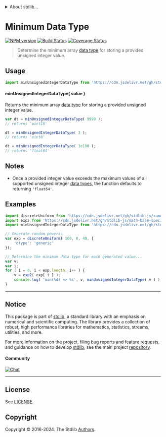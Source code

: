 <!--

@license Apache-2.0

Copyright (c) 2024 The Stdlib Authors.

Licensed under the Apache License, Version 2.0 (the "License");
you may not use this file except in compliance with the License.
You may obtain a copy of the License at

   http://www.apache.org/licenses/LICENSE-2.0

Unless required by applicable law or agreed to in writing, software
distributed under the License is distributed on an "AS IS" BASIS,
WITHOUT WARRANTIES OR CONDITIONS OF ANY KIND, either express or implied.
See the License for the specific language governing permissions and
limitations under the License.

-->


<details>
  <summary>
    About stdlib...
  </summary>
  <p>We believe in a future in which the web is a preferred environment for numerical computation. To help realize this future, we've built stdlib. stdlib is a standard library, with an emphasis on numerical and scientific computation, written in JavaScript (and C) for execution in browsers and in Node.js.</p>
  <p>The library is fully decomposable, being architected in such a way that you can swap out and mix and match APIs and functionality to cater to your exact preferences and use cases.</p>
  <p>When you use stdlib, you can be absolutely certain that you are using the most thorough, rigorous, well-written, studied, documented, tested, measured, and high-quality code out there.</p>
  <p>To join us in bringing numerical computing to the web, get started by checking us out on <a href="https://github.com/stdlib-js/stdlib">GitHub</a>, and please consider <a href="https://opencollective.com/stdlib">financially supporting stdlib</a>. We greatly appreciate your continued support!</p>
</details>

# Minimum Data Type

[![NPM version][npm-image]][npm-url] [![Build Status][test-image]][test-url] [![Coverage Status][coverage-image]][coverage-url] <!-- [![dependencies][dependencies-image]][dependencies-url] -->

> Determine the minimum array [data type][@stdlib/array/dtypes] for storing a provided unsigned integer value.

<!-- Section to include introductory text. Make sure to keep an empty line after the intro `section` element and another before the `/section` close. -->

<section class="intro">

</section>

<!-- /.intro -->

<!-- Package usage documentation. -->



<section class="usage">

## Usage

<!-- eslint-disable id-length -->

```javascript
import minUnsignedIntegerDataType from 'https://cdn.jsdelivr.net/gh/stdlib-js/array-base-min-unsigned-integer-dtype@deno/mod.js';
```

#### minUnsignedIntegerDataType( value )

Returns the minimum array [data type][@stdlib/array/dtypes] for storing a provided unsigned integer value.

<!-- eslint-disable id-length -->

```javascript
var dt = minUnsignedIntegerDataType( 9999 );
// returns 'uint16'

dt = minUnsignedIntegerDataType( 3 );
// returns 'uint8'

dt = minUnsignedIntegerDataType( 1e100 );
// returns 'float64'
```

</section>

<!-- /.usage -->

<!-- Package usage notes. Make sure to keep an empty line after the `section` element and another before the `/section` close. -->

<section class="notes">

## Notes

-   Once a provided integer value exceeds the maximum values of all supported unsigned integer [data types][@stdlib/array/dtypes], the function defaults to returning `'float64'`.

</section>

<!-- /.notes -->

<!-- Package usage examples. -->

<section class="examples">

## Examples

<!-- eslint no-undef: "error" -->

<!-- eslint-disable id-length -->

```javascript
import discreteUniform from 'https://cdn.jsdelivr.net/gh/stdlib-js/random-array-discrete-uniform@deno/mod.js';
import exp2 from 'https://cdn.jsdelivr.net/gh/stdlib-js/math-base-special-exp2@deno/mod.js';
import minUnsignedIntegerDataType from 'https://cdn.jsdelivr.net/gh/stdlib-js/array-base-min-unsigned-integer-dtype@deno/mod.js';

// Generate random powers:
var exp = discreteUniform( 100, 0, 40, {
    'dtype': 'generic'
});

// Determine the minimum data type for each generated value...
var v;
var i;
for ( i = 0; i < exp.length; i++ ) {
    v = exp2( exp[ i ] );
    console.log( 'min(%d) => %s', v, minUnsignedIntegerDataType( v ) );
}
```

</section>

<!-- /.examples -->

<!-- Section to include cited references. If references are included, add a horizontal rule *before* the section. Make sure to keep an empty line after the `section` element and another before the `/section` close. -->

<section class="references">

</section>

<!-- /.references -->

<!-- Section for related `stdlib` packages. Do not manually edit this section, as it is automatically populated. -->

<section class="related">

</section>

<!-- /.related -->

<!-- Section for all links. Make sure to keep an empty line after the `section` element and another before the `/section` close. -->


<section class="main-repo" >

* * *

## Notice

This package is part of [stdlib][stdlib], a standard library with an emphasis on numerical and scientific computing. The library provides a collection of robust, high performance libraries for mathematics, statistics, streams, utilities, and more.

For more information on the project, filing bug reports and feature requests, and guidance on how to develop [stdlib][stdlib], see the main project [repository][stdlib].

#### Community

[![Chat][chat-image]][chat-url]

---

## License

See [LICENSE][stdlib-license].


## Copyright

Copyright &copy; 2016-2024. The Stdlib [Authors][stdlib-authors].

</section>

<!-- /.stdlib -->

<!-- Section for all links. Make sure to keep an empty line after the `section` element and another before the `/section` close. -->

<section class="links">

[npm-image]: http://img.shields.io/npm/v/@stdlib/array-base-min-unsigned-integer-dtype.svg
[npm-url]: https://npmjs.org/package/@stdlib/array-base-min-unsigned-integer-dtype

[test-image]: https://github.com/stdlib-js/array-base-min-unsigned-integer-dtype/actions/workflows/test.yml/badge.svg?branch=v0.1.0
[test-url]: https://github.com/stdlib-js/array-base-min-unsigned-integer-dtype/actions/workflows/test.yml?query=branch:v0.1.0

[coverage-image]: https://img.shields.io/codecov/c/github/stdlib-js/array-base-min-unsigned-integer-dtype/main.svg
[coverage-url]: https://codecov.io/github/stdlib-js/array-base-min-unsigned-integer-dtype?branch=main

<!--

[dependencies-image]: https://img.shields.io/david/stdlib-js/array-base-min-unsigned-integer-dtype.svg
[dependencies-url]: https://david-dm.org/stdlib-js/array-base-min-unsigned-integer-dtype/main

-->

[chat-image]: https://img.shields.io/gitter/room/stdlib-js/stdlib.svg
[chat-url]: https://app.gitter.im/#/room/#stdlib-js_stdlib:gitter.im

[stdlib]: https://github.com/stdlib-js/stdlib

[stdlib-authors]: https://github.com/stdlib-js/stdlib/graphs/contributors

[umd]: https://github.com/umdjs/umd
[es-module]: https://developer.mozilla.org/en-US/docs/Web/JavaScript/Guide/Modules

[deno-url]: https://github.com/stdlib-js/array-base-min-unsigned-integer-dtype/tree/deno
[deno-readme]: https://github.com/stdlib-js/array-base-min-unsigned-integer-dtype/blob/deno/README.md
[umd-url]: https://github.com/stdlib-js/array-base-min-unsigned-integer-dtype/tree/umd
[umd-readme]: https://github.com/stdlib-js/array-base-min-unsigned-integer-dtype/blob/umd/README.md
[esm-url]: https://github.com/stdlib-js/array-base-min-unsigned-integer-dtype/tree/esm
[esm-readme]: https://github.com/stdlib-js/array-base-min-unsigned-integer-dtype/blob/esm/README.md
[branches-url]: https://github.com/stdlib-js/array-base-min-unsigned-integer-dtype/blob/main/branches.md

[stdlib-license]: https://raw.githubusercontent.com/stdlib-js/array-base-min-unsigned-integer-dtype/main/LICENSE

[@stdlib/array/dtypes]: https://github.com/stdlib-js/array-dtypes/tree/deno

</section>

<!-- /.links -->
